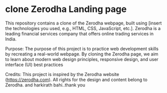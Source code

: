 #  clone Zerodha  Landing page 
 This repository contains a clone of the Zerodha webpage, built using [insert the technologies you used, e.g., HTML, CSS, JavaScript, etc.]. Zerodha is a leading financial services company that offers online trading services in India.

Purpose:
The purpose of this project is to practice web development skills by recreating a real-world webpage. By cloning the Zerodha page, we aim to learn about modern web design principles, responsive design, and user interface (UI) best practices

Credits:
This project is inspired by the Zerodha website (https://zerodha.com). All rights for the design and content belong to Zerodha.
and harkirath bahi..thank you

